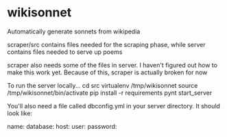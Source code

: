 # wikisonnet
Automatically generate sonnets from wikipedia

scraper/src contains files needed for the scraping phase, while server contains files needed to serve up poems

scraper also needs some of the files in server. I haven't figured out how to make this work yet.
Because of this, scraper is actually broken for now

To run the server locally...
cd src
virtualenv /tmp/wikisonnet
source /tmp/wikisonnet/bin/activate
pip install -r requirements
pynt start_server

You'll also need a file called dbconfig.yml in your server directory. It should look like:

name:
  database: <database>
  host: <host>
  user: <user>
  password: <password>
